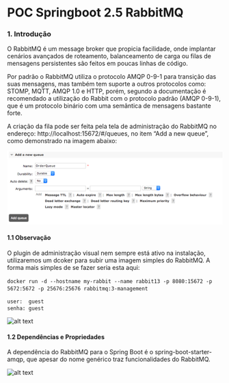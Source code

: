 # POC Springboot 2.5 RabbitMQ 

### 1.  Introdução

O RabbitMQ é um message broker que propicia facilidade, onde implantar cenários avançados de roteamento, balanceamento 
de carga ou filas de mensagens persistentes são feitos em poucas linhas de código.

Por padrão o RabbitMQ utiliza o protocolo AMQP 0-9-1 para transição das suas mensagens, mas também tem suporte a outros 
protocolos como: STOMP, MQTT, AMQP 1.0 e HTTP, porém, segundo a documentação é recomendado a utilização do Rabbit com o 
protocolo padrão (AMQP 0-9-1), que é um protocolo binário com uma semântica de mensagens bastante forte.

A criação da fila pode ser feita pela tela de administração do RabbitMQ no endereço: http://localhost:15672/#/queues, no 
item “Add a new queue”, como demonstrado na imagem abaixo:

![alt text](https://github.com/julianCambraia/spring-boot-rabbitmq/blob/main/images/rabbitmq-criando-queue1.png?raw=true)

#### 1.1 Observação
 
O plugin de administração visual nem sempre está ativo na instalação, utilizaremos um dcoker para subir uma imagem simples
do RabbitMQ. A forma mais simples de se fazer seria esta aqui:

```docker run -d --hostname my-rabbit --name rabbit13 -p 8080:15672 -p 5672:5672 -p 25676:25676 rabbitmq:3-management```

``` 
user:  guest 
senha: guest 
```

![alt text](https://github.com/julianCambraia/spring-boot-rabbitmq/blob/main/images/login-rabitmq.png?raw=true)


#### 1.2 Dependências e Propriedades
 
A dependência do RabbitMQ para o Spring Boot é o spring-boot-starter-amqp, que apesar do nome genérico traz funcionalidades 
do RabbitMQ.

![alt text](https://github.com/julianCambraia/spring-boot-rabbitmq/blob/main/images/dependencia-rabbitmq.png?raw=true)


